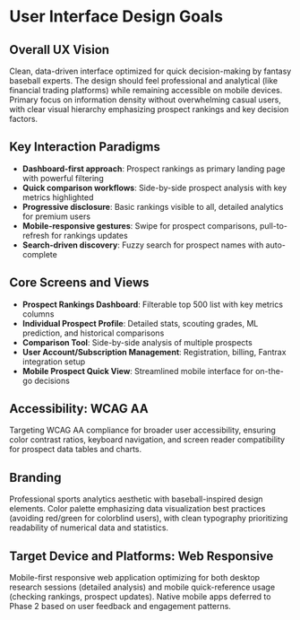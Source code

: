 # User Interface Design Goals

## Overall UX Vision
Clean, data-driven interface optimized for quick decision-making by fantasy baseball experts. The design should feel professional and analytical (like financial trading platforms) while remaining accessible on mobile devices. Primary focus on information density without overwhelming casual users, with clear visual hierarchy emphasizing prospect rankings and key decision factors.

## Key Interaction Paradigms
- **Dashboard-first approach**: Prospect rankings as primary landing page with powerful filtering
- **Quick comparison workflows**: Side-by-side prospect analysis with key metrics highlighted
- **Progressive disclosure**: Basic rankings visible to all, detailed analytics for premium users
- **Mobile-responsive gestures**: Swipe for prospect comparisons, pull-to-refresh for rankings updates
- **Search-driven discovery**: Fuzzy search for prospect names with auto-complete

## Core Screens and Views
- **Prospect Rankings Dashboard**: Filterable top 500 list with key metrics columns
- **Individual Prospect Profile**: Detailed stats, scouting grades, ML prediction, and historical comparisons
- **Comparison Tool**: Side-by-side analysis of multiple prospects
- **User Account/Subscription Management**: Registration, billing, Fantrax integration setup
- **Mobile Prospect Quick View**: Streamlined mobile interface for on-the-go decisions

## Accessibility: WCAG AA
Targeting WCAG AA compliance for broader user accessibility, ensuring color contrast ratios, keyboard navigation, and screen reader compatibility for prospect data tables and charts.

## Branding
Professional sports analytics aesthetic with baseball-inspired design elements. Color palette emphasizing data visualization best practices (avoiding red/green for colorblind users), with clean typography prioritizing readability of numerical data and statistics.

## Target Device and Platforms: Web Responsive
Mobile-first responsive web application optimizing for both desktop research sessions (detailed analysis) and mobile quick-reference usage (checking rankings, prospect updates). Native mobile apps deferred to Phase 2 based on user feedback and engagement patterns.
